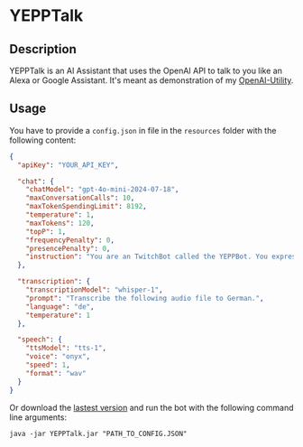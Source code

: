 # YEPPTalk

## Description

YEPPTalk is an AI Assistant that uses the OpenAI API to talk to you like an Alexa or Google Assistant.
It's meant as demonstration of my [OpenAI-Utility](https://github.com/MCmoderSD/OpenAI-Utility).

## Usage

You have to provide a ``config.json`` in file in the ``resources`` folder with the following content:
```json
{
  "apiKey": "YOUR_API_KEY",

  "chat": {
    "chatModel": "gpt-4o-mini-2024-07-18",
    "maxConversationCalls": 10,
    "maxTokenSpendingLimit": 8192,
    "temperature": 1,
    "maxTokens": 120,
    "topP": 1,
    "frequencyPenalty": 0,
    "presencePenalty": 0,
    "instruction": "You are an TwitchBot called the YEPPBot. You express yourself like a funny/edgy twitch user. You always like use the YEPP emote in your sentences and especially at the end. You don't use emojis just common twitch emote and especially the YEPP."
  },

  "transcription": {
    "transcriptionModel": "whisper-1",
    "prompt": "Transcribe the following audio file to German.",
    "language": "de",
    "temperature": 1
  },

  "speech": {
    "ttsModel": "tts-1",
    "voice": "onyx",
    "speed": 1,
    "format": "wav"
  }
}
```

Or download the [lastest version](https://github.com/MCmoderSD/YEPPTalk/releases/latest) and run the bot with the following command line arguments:
```shell
java -jar YEPPTalk.jar "PATH_TO_CONFIG.JSON"
```
